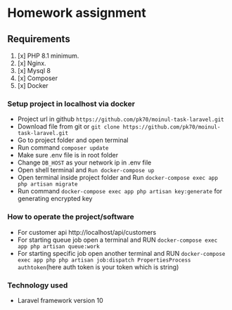 # Homework assignment
## Requirements
1. [x] PHP 8.1 minimum.
2. [x] Nginx.
3. [x] Mysql 8
4. [x] Composer
5. [x] Docker

### Setup project in localhost via docker
- Project url in github `https://github.com/pk70/moinul-task-laravel.git`
- Download file from git or `git clone https://github.com/pk70/moinul-task-laravel.git`
- Go to project folder and open terminal
- Run command `composer update`
- Make sure .env file is in root folder
- Change `DB_HOST` as your network ip in .env file
- Open shell terminal and `Run docker-compose up`
- Open terminal inside project folder and Run `docker-compose exec app php artisan migrate`
- Run command `docker-compose exec app php artisan key:generate` for generating encrypted key


### How to operate the project/software
- For customer api http://localhost/api/customers
- For starting queue job open a terminal and RUN `docker-compose exec app php artisan queue:work`
- For starting specific job open another terminal and RUN `docker-compose exec app php php artisan job:dispatch PropertiesProcess authtoken`(here auth token is your token which is string)

### Technology used
- Laravel framework version 10

